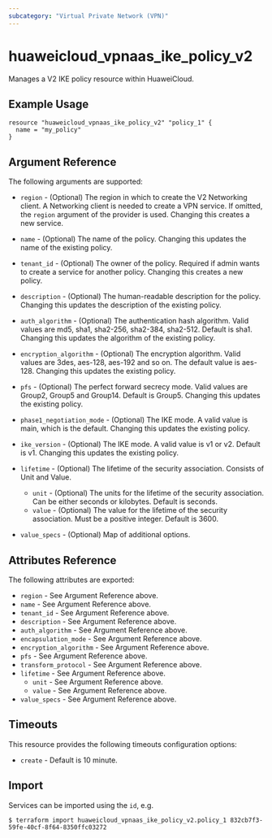 ```yaml
---
subcategory: "Virtual Private Network (VPN)"
---
```


# huaweicloud\_vpnaas\_ike\_policy\_v2

Manages a V2 IKE policy resource within HuaweiCloud.

## Example Usage

```hcl
resource "huaweicloud_vpnaas_ike_policy_v2" "policy_1" {
  name = "my_policy"
}
```

## Argument Reference

The following arguments are supported:

* `region` - (Optional) The region in which to create the V2 Networking client.
    A Networking client is needed to create a VPN service. If omitted, the
    `region` argument of the provider is used. Changing this creates a new
    service.

* `name` - (Optional) The name of the policy. Changing this updates the name of
    the existing policy.

* `tenant_id` - (Optional) The owner of the policy. Required if admin wants to
    create a service for another policy. Changing this creates a new policy.

* `description` - (Optional) The human-readable description for the policy.
    Changing this updates the description of the existing policy.

* `auth_algorithm` - (Optional) The authentication hash algorithm. Valid values are md5, sha1, sha2-256, sha2-384, sha2-512.
    Default is sha1. Changing this updates the algorithm of the existing policy.

* `encryption_algorithm` - (Optional) The encryption algorithm. Valid values are 3des, aes-128, aes-192 and so on.
    The default value is aes-128. Changing this updates the existing policy.

* `pfs` - (Optional) The perfect forward secrecy mode. Valid values are Group2, Group5 and Group14. Default is Group5.
    Changing this updates the existing policy.

* `phase1_negotiation_mode` - (Optional) The IKE mode. A valid value is main, which is the default.
    Changing this updates the existing policy.

* `ike_version` - (Optional) The IKE mode. A valid value is v1 or v2. Default is v1.
    Changing this updates the existing policy.

* `lifetime` - (Optional) The lifetime of the security association. Consists of Unit and Value.
    - `unit` - (Optional) The units for the lifetime of the security association. Can be either seconds or kilobytes.
    Default is seconds.
    - `value` - (Optional) The value for the lifetime of the security association. Must be a positive integer.
    Default is 3600.

* `value_specs` - (Optional) Map of additional options.

## Attributes Reference

The following attributes are exported:

* `region` - See Argument Reference above.
* `name` - See Argument Reference above.
* `tenant_id` - See Argument Reference above.
* `description` - See Argument Reference above.
* `auth_algorithm` - See Argument Reference above.
* `encapsulation_mode` - See Argument Reference above.
* `encryption_algorithm` - See Argument Reference above.
* `pfs` - See Argument Reference above.
* `transform_protocol` - See Argument Reference above.
* `lifetime` - See Argument Reference above.
    - `unit` - See Argument Reference above.
    - `value` - See Argument Reference above.
* `value_specs` - See Argument Reference above.


## Timeouts
This resource provides the following timeouts configuration options:
- `create` - Default is 10 minute.

## Import

Services can be imported using the `id`, e.g.

```
$ terraform import huaweicloud_vpnaas_ike_policy_v2.policy_1 832cb7f3-59fe-40cf-8f64-8350ffc03272
```
